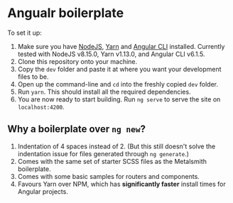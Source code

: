 # Angualr boilerplate

To set it up:

1. Make sure you have [NodeJS](http://nodejs.org), [Yarn](http://yarnpkg.com/) and [Angular CLI](https://angular.io/guide/quickstart#step-1-install-the-angular-cli) installed. Currently tested with NodeJS v8.15.0, Yarn v1.13.0, and Angular CLI v6.1.5.
2. Clone this repository onto your machine.
3. Copy the `dev` folder and paste it at where you want your development files to be.
4. Open up the command-line and `cd` into the freshly copied `dev` folder.
5. Run `yarn`. This should install all the required dependencies.
6. You are now ready to start building. Run `ng serve` to serve the site on `localhost:4200`.

## Why a boilerplate over `ng new`?

1. Indentation of 4 spaces instead of 2. (But this still doesn't solve the indentation issue for files generated through `ng generate`.)
2. Comes with the same set of starter SCSS files as the Metalsmith boilerplate.
3. Comes with some basic samples for routers and components.
4. Favours Yarn over NPM, which has **significantly faster** install times for Angular projects.